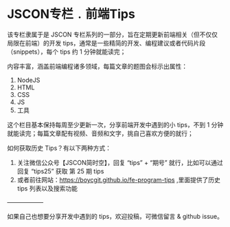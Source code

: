 # JSCON专栏﹒前端Tips

该专栏隶属于是 JSCON 专栏系列的一部分，旨在定期更新前端相关（但不仅仅局限在前端）的开发 tips，通常是一些精简的开发、编程建议或者代码片段（snippets），每个 tips 约 1 分钟就能读完；

内容丰富，涵盖前端编程诸多领域，每篇文章的题图会标示出属性：
 1. NodeJS
 2. HTML
 3. CSS
 4. JS
 5. 工具


这个栏目基本保持每周至少更新一次，分享前端开发中遇到的小 tips，不到 1 分钟就能读完；每篇文章配有视频、音频和文字，挑自己喜欢方便的就行；

如何获取历史 Tips？有以下两种方式： 
 1.  关注微信公众号【JSCON简时空】，回复 “tips” + “期号” 就行，比如可以通过回复 “tips25” 获取 第 25  期 tips
 2.  或者前往网站：https://boycgit.github.io/fe-program-tips ,里面提供了历史 tips 列表以及搜索功能


——————

如果自己也想要分享开发中遇到的 tips，欢迎投稿，可微信留言 & github issue。